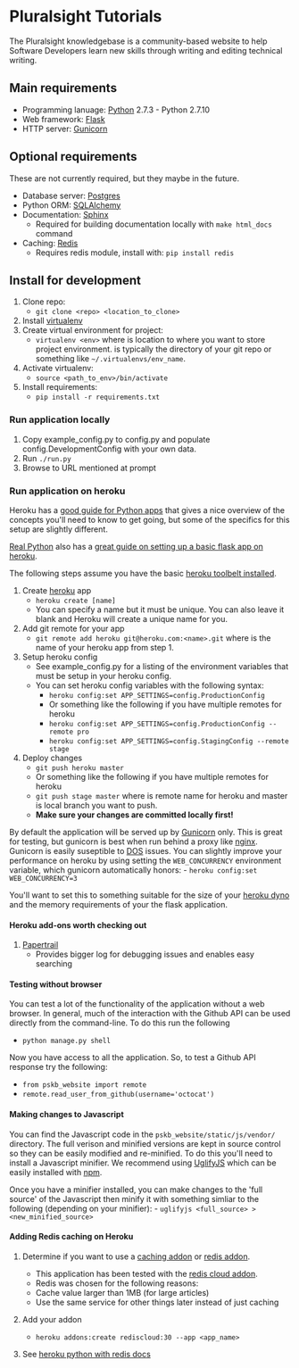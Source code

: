 # Pluralsight Tutorials

The Pluralsight knowledgebase is a community-based website to help Software
Developers learn new skills through writing and editing technical writing.

## Main requirements

- Programming lanuage: [Python](http://python.org) 2.7.3 - Python 2.7.10
- Web framework: [Flask](http://flask.pocoo.org)
- HTTP server: [Gunicorn](http://gunicorn.org)

## Optional requirements

These are not currently required, but they maybe in the future.

- Database server: [Postgres](http://www.postgresql.org)
- Python ORM: [SQLAlchemy](http://www.sqlalchemy.org)
- Documentation: [Sphinx](http://sphinx-doc.org)
    - Required for building documentation locally with `make html_docs` command
- Caching: [Redis](http://redis.io)
    - Requires redis module, install with: `pip install redis`

## Install for development

1. Clone repo:
    - `git clone <repo> <location_to_clone>`
2. Install [virtualenv](https://pypi.python.org/pypi/virtualenv)
3. Create virtual environment for project:
    - `virtualenv <env>` where <env> is location to where you want to store
      project environment.  <env> is typically the directory of your git repo
      or something like `~/.virtualenvs/env_name`.
4. Activate virtualenv:
    - `source <path_to_env>/bin/activate`
5. Install requirements:
    - `pip install -r requirements.txt`

### Run application locally

1. Copy example_config.py to config.py and populate config.DevelopmentConfig
   with your own data.
2. Run `./run.py`
3. Browse to URL mentioned at prompt

### Run application on heroku

Heroku has a [good guide for Python apps](https://devcenter.heroku.com/articles/getting-started-with-python#introduction)
that gives a nice overview of the concepts you'll need to know to get going,
but some of the specifics for this setup are slightly different.

[Real Python](https://realpython.com) also has a [great guide on setting up a
basic flask app on heroku](https://realpython.com/blog/python/flask-by-example-part-1-project-setup/).

The following steps assume you have the basic [heroku toolbelt installed](https://devcenter.heroku.com/articles/getting-started-with-python#set-up).

1. Create [heroku](http://heroku.com) app
    - `heroku create [name]`
    - You can specify a name but it must be unique. You can also leave it blank
      and Heroku will create a unique name for you.
2. Add git remote for your app
    - `git remote add heroku git@heroku.com:<name>.git` where <name> is the name
      of your heroku app from step 1.
3. Setup heroku config
    - See example_config.py for a listing of the environment variables that
      must be setup in your heroku config.
    - You can set heroku config variables with the following syntax:
        - `heroku config:set APP_SETTINGS=config.ProductionConfig`
        - Or something like the following if you have multiple remotes for heroku
        - `heroku config:set APP_SETTINGS=config.ProductionConfig --remote pro`
        - `heroku config:set APP_SETTINGS=config.StagingConfig --remote stage`
4. Deploy changes
    - `git push heroku master`
    - Or something like the following if you have multiple remotes for heroku
    - `git push stage master` where <stage> is remote name for heroku and
      master is local branch you want to push.
    - **Make sure your changes are committed locally first!**

By default the application will be served up by [Gunicorn](http://gunicorn.org)
only.  This is great for testing, but gunicorn is best when run behind a proxy
like [nginx](http://nginx.org). Gunicorn is easily suseptible to
[DOS](https://en.wikipedia.org/wiki/Denial-of-service_attack) issues.  You can
slightly improve your performance on heroku by using setting the
`WEB_CONCURRENCY` environment variable, which gunicorn automatically honors:
    - `heroku config:set WEB_CONCURRENCY=3`

You'll want to set this to something suitable for the size of your
[heroku dyno](https://www.heroku.com/pricing) and the memory requirements of
your the flask application.

#### Heroku add-ons worth checking out

1. [Papertrail](https://elements.heroku.com/addons/papertrail)
    - Provides bigger log for debugging issues and enables easy searching

#### Testing without browser

You can test a lot of the functionality of the application without a web
browser.  In general, much of the interaction with the Github API can be used
directly from the command-line.  To do this run the following

- `python manage.py shell`

Now you have access to all the application.  So, to test a Github API response
try the following:

- `from pskb_website import remote`
- `remote.read_user_from_github(username='octocat')`

#### Making changes to Javascript

You can find the Javascript code in the `pskb_website/static/js/vendor/`
directory.  The full verison and minified versions are kept in source control
so they can be easily modified and re-minified.  To do this you'll need to
install a Javascript minifier.  We recommend using [UglifyJS](https://github.com/mishoo/UglifyJS) which can be easily installed with [npm](https://www.npmjs.com).

Once you have a minifier installed, you can make changes to the 'full source'
of the Javascript then minify it with something simliar to the following
(depending on your minifier):
    - `uglifyjs <full_source> > <new_minified_source>`


#### Adding Redis caching on Heroku

1. Determine if you want to use a
   [caching addon](https://elements.heroku.com/addons#caching) or
   [redis addon](https://elements.heroku.com/addons#data-stores).

   - This application has been tested with the [redis cloud addon](https://elements.heroku.com/addons/rediscloud).
   - Redis was chosen for the following reasons:
    - Cache value larger than 1MB (for large articles)
    - Use the same service for other things later instead of just caching
2. Add your addon
    - `heroku addons:create rediscloud:30 --app <app_name>`
3. See [heroku python with redis docs](https://devcenter.heroku.com/articles/rediscloud#using-redis-from-python)

